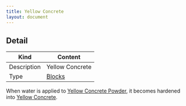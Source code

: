 ```yaml
---
title: Yellow Concrete
layout: document
---
```

## Detail

|Kind|Content|
|---|---|
|Description|Yellow Concrete|
|Type|[Blocks](Blocks)|

When water is applied to [Yellow Concrete Powder](Yellow_Concrete_Powder), it becomes hardened into [Yellow Concrete](Yellow_Concrete).
